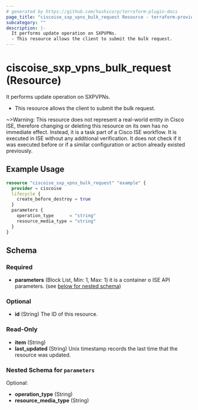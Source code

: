 ```yaml
---
# generated by https://github.com/hashicorp/terraform-plugin-docs
page_title: "ciscoise_sxp_vpns_bulk_request Resource - terraform-provider-ciscoise"
subcategory: ""
description: |-
  It performs update operation on SXPVPNs.
  - This resource allows the client to submit the bulk request.
---
```


# ciscoise_sxp_vpns_bulk_request (Resource)

It performs update operation on SXPVPNs.
- This resource allows the client to submit the bulk request.

~>Warning: This resource does not represent a real-world entity in Cisco ISE, therefore changing or deleting this resource on its own has no immediate effect. Instead, it is a task part of a Cisco ISE workflow. It is executed in ISE without any additional verification. It does not check if it was executed before or if a similar configuration or action already existed previously.

## Example Usage

```terraform
resource "ciscoise_sxp_vpns_bulk_request" "example" {
  provider = ciscoise
  lifecycle {
    create_before_destroy = true
  }
  parameters {
    operation_type      = "string"
    resource_media_type = "string"
  }
}
```

<!-- schema generated by tfplugindocs -->
## Schema

### Required

- **parameters** (Block List, Min: 1, Max: 1) it is a container o ISE API parameters. (see [below for nested schema](#nestedblock--parameters))

### Optional

- **id** (String) The ID of this resource.

### Read-Only

- **item** (String)
- **last_updated** (String) Unix timestamp records the last time that the resource was updated.

<a id="nestedblock--parameters"></a>
### Nested Schema for `parameters`

Optional:

- **operation_type** (String)
- **resource_media_type** (String)


